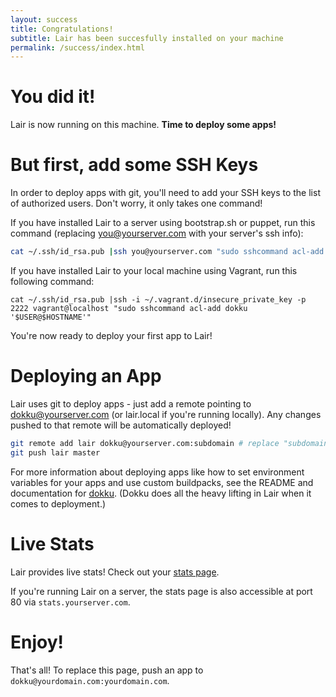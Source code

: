 ```yaml
---
layout: success
title: Congratulations!
subtitle: Lair has been succesfully installed on your machine
permalink: /success/index.html
---
```


# You did it!
Lair is now running on this machine. **Time to deploy some apps!**

# But first, add some SSH Keys
In order to deploy apps with git, you'll need to add your SSH keys to the list of authorized users. Don't worry, it only takes one command!

If you have installed Lair to a server using bootstrap.sh or puppet, run this command (replacing you@yourserver.com with your server's ssh info):

```bash
cat ~/.ssh/id_rsa.pub |ssh you@yourserver.com "sudo sshcommand acl-add dokku '$USER@$HOSTNAME'"
```

If you have installed Lair to your local machine using Vagrant, run this following command:

```
cat ~/.ssh/id_rsa.pub |ssh -i ~/.vagrant.d/insecure_private_key -p 2222 vagrant@localhost "sudo sshcommand acl-add dokku '$USER@$HOSTNAME'"
```

You're now ready to deploy your first app to Lair!

# Deploying an App

Lair uses git to deploy apps - just add a remote pointing to dokku@yourserver.com (or lair.local if you're running locally). Any changes pushed to that remote will be automatically deployed!

```bash
git remote add lair dokku@yourserver.com:subdomain # replace "subdomain" with the subdomain that you'd like your app to be available at
git push lair master
```

For more information about deploying apps like how to set environment variables for your apps and use custom buildpacks, see the README and documentation for [dokku](https://github.com/progrium/dokku). (Dokku does all the heavy lifting in Lair when it comes to deployment.)

# Live Stats

Lair provides live stats! Check out your [stats page](:5555). 

If you're running Lair on a server, the stats page is also accessible at port 80 via `stats.yourserver.com`.

# Enjoy!

That's all! To replace this page, push an app to `dokku@yourdomain.com:yourdomain.com`.